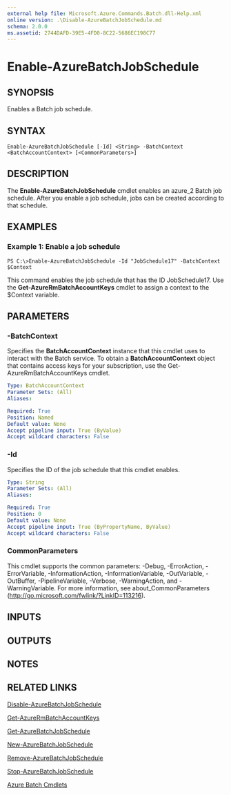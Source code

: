 ```yaml
---
external help file: Microsoft.Azure.Commands.Batch.dll-Help.xml
online version: .\Disable-AzureBatchJobSchedule.md
schema: 2.0.0
ms.assetid: 2744DAFD-39E5-4FD0-8C22-5686EC198C77
---
```


# Enable-AzureBatchJobSchedule

## SYNOPSIS
Enables a Batch job schedule.

## SYNTAX

```
Enable-AzureBatchJobSchedule [-Id] <String> -BatchContext <BatchAccountContext> [<CommonParameters>]
```

## DESCRIPTION
The **Enable-AzureBatchJobSchedule** cmdlet enables an azure_2 Batch job schedule.
After you enable a job schedule, jobs can be created according to that schedule.

## EXAMPLES

### Example 1: Enable a job schedule
```
PS C:\>Enable-AzureBatchJobSchedule -Id "JobSchedule17" -BatchContext $Context
```

This command enables the job schedule that has the ID JobSchedule17.
Use the **Get-AzureRmBatchAccountKeys** cmdlet to assign a context to the $Context variable.

## PARAMETERS

### -BatchContext
Specifies the **BatchAccountContext** instance that this cmdlet uses to interact with the Batch service.
To obtain a **BatchAccountContext** object that contains access keys for your subscription, use the Get-AzureRmBatchAccountKeys cmdlet.

```yaml
Type: BatchAccountContext
Parameter Sets: (All)
Aliases: 

Required: True
Position: Named
Default value: None
Accept pipeline input: True (ByValue)
Accept wildcard characters: False
```

### -Id
Specifies the ID of the job schedule that this cmdlet enables.

```yaml
Type: String
Parameter Sets: (All)
Aliases: 

Required: True
Position: 0
Default value: None
Accept pipeline input: True (ByPropertyName, ByValue)
Accept wildcard characters: False
```

### CommonParameters
This cmdlet supports the common parameters: -Debug, -ErrorAction, -ErrorVariable, -InformationAction, -InformationVariable, -OutVariable, -OutBuffer, -PipelineVariable, -Verbose, -WarningAction, and -WarningVariable. For more information, see about_CommonParameters (http://go.microsoft.com/fwlink/?LinkID=113216).

## INPUTS

## OUTPUTS

## NOTES

## RELATED LINKS

[Disable-AzureBatchJobSchedule](.\Disable-AzureBatchJobSchedule.md)

[Get-AzureRmBatchAccountKeys](.\Get-AzureRmBatchAccountKeys.md)

[Get-AzureBatchJobSchedule](.\Get-AzureBatchJobSchedule.md)

[New-AzureBatchJobSchedule](.\New-AzureBatchJobSchedule.md)

[Remove-AzureBatchJobSchedule](.\Remove-AzureBatchJobSchedule.md)

[Stop-AzureBatchJobSchedule](.\Stop-AzureBatchJobSchedule.md)

[Azure Batch Cmdlets](.\AzureRM.Batch.md)


